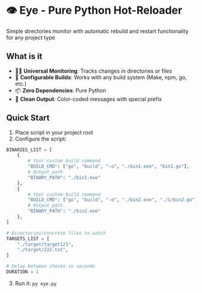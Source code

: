 # 👁️ Eye - Pure Python Hot-Reloader

Simple directories monitor with automatic rebuild and restart functionality for any project type

## What is it

- 🕵️‍♂️ **Universal Monitoring**: Tracks changes in directories or files
- 🔧 **Configurable Builds**: Works with any build system (Make, npm, go, etc.)
- 📦 **Zero Dependencies**: Pure Python
- 🎨 **Clean Output**: Color-coded messages with special prefix

## Quick Start

1. Place script in your project root
2. Configure the script:
```py
BINARIES_LIST = [
    {
        # Your custom build command
        "BUILD_CMD": ["go", "build", "-o", "./bin1.exe", "bin1.go"],
        # Output path
        "BINARY_PATH": "./bin1.exe"
    },
    {
        # Your custom build command
        "BUILD_CMD": ["go", "build", "-o", "./bin2.exe", "./1/bin2.go"],
        # Output path
        "BINARY_PATH": "./bin2.exe"
    },
]

# Directories/concrete files to watch
TARGETS_LIST = [
    "./target/target123", 
    "./target/222.txt",
]

# Delay between checks in seconds
DURATION = 1
```
3. Run it:
`py eye.py`
